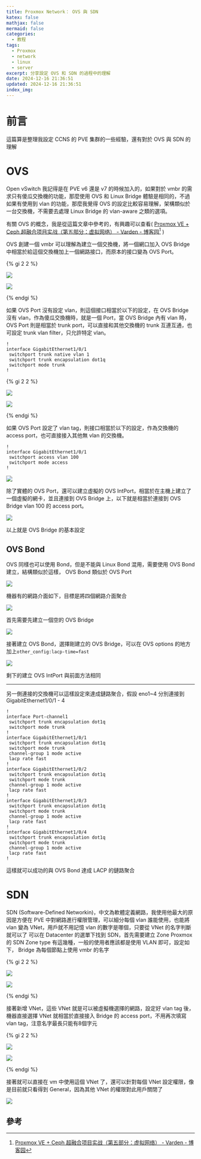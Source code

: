 ```yaml
---
title: Proxmox Network： OVS 與 SDN
katex: false
mathjax: false
mermaid: false
categories:
  - 教程
tags:
  - Proxmox
  - network
  - linux
  - server
excerpt: 分享設定 OVS 和 SDN 的過程中的理解
date: 2024-12-16 21:36:51
updated: 2024-12-16 21:36:51
index_img:
---
```



# 前言

這篇算是整理我設定 CCNS 的 PVE 集群的一些經驗，還有對於 OVS 與 SDN 的理解

# OVS

Open vSwitch 我記得是在 PVE v6 還是 v7 的時候加入的，如果對於 vmbr 的需求只有傻瓜交換機的功能，那麼使用 OVS 和 Linux Bridge 體驗是相同的，不過如果有使用到 vlan 的功能，那麼我覺得 OVS 的設定比較容易理解，架構類似於一台交換機，不需要去處理 Linux Bridge 的 vlan-aware 之類的選項。

有關 OVS 的概念，我是從這篇文章中參考的，有興趣可以查看( [Proxmox VE + Ceph 超融合项目实战（第五部分：虚拟网络） - Varden - 博客园](https://www.cnblogs.com/varden/p/15206928.html)[^1] )

OVS 創建一個 vmbr 可以理解為建立一個交換機，將一個網口加入 OVS Bridge 中相當於給這個交換機加上一個網路接口，而原本的接口變為 OVS Port。

{% gi 2 2 %}

![](ovs_interface.png)

![](ovs_bridge.png)

{% endgi %}

如果 OVS Port 沒有設定 vlan，則這個接口相當於以下的設定，在 OVS Bridge 沒有 vlan，作為傻瓜交換機時，就是一個 Port，當 OVS Bridge 內有 vlan 時， OVS Port 則是相當於 trunk port，可以直接和其他交換機的 trunk 互連互通，也可設定 trunk vlan filter，只允許特定 vlan。

```CISCO
!
interface GigabitEthernet1/0/1
 switchport trunk native vlan 1
 switchport trunk encapsulation dot1q
 switchport mode trunk
!
```

{% gi 2 2 %}

![](ovs_port_1.png)

![](ovs_port_2.png)

{% endgi %}

如果 OVS Port 設定了 vlan tag，則接口相當於以下的設定，作為交換機的 access port，也可直接接入其他無 vlan 的交換機。

```CISCO
!
interface GigabitEthernet1/0/1
 switchport access vlan 100
 switchport mode access
!
```

![](ovs_port_3.png)

除了實體的 OVS Port，還可以建立虛擬的 OVS IntPort，相當於在主機上建立了一個虛擬的網卡，並且連接到 OVS Bridge 上，以下就是相當於連接到 OVS Bridge vlan 100 的 access port。

![](ovs_vlan.png)

以上就是 OVS Bridge 的基本設定

##  OVS Bond

OVS 同樣也可以使用 Bond，但是不能與 Linux Bond 混用，需要使用 OVS Bond 建立，結構類似於這樣， OVS Bond 類似於 OVS Port

![](ovs_bond_structure.png)

機器有的網路介面如下，目標是將四個網路介面聚合

![](ovs_bond_interface.png)

首先需要先建立一個空的 OVS Bridge

![](ovs_bond_bridge.png)

接著建立 OVS Bond，選擇剛建立的 OVS Bridge，可以在 OVS options 的地方加上`other_config:lacp-time=fast`

![](ovs_bond.png)

剩下的建立 OVS IntPort 與前面方法相同

---

另一側連接的交換機可以這樣設定來達成鏈路聚合，假設 eno1~4 分別連接到 GigabitEthernet1/0/1 - 4

```CISCO
!
interface Port-channel1
 switchport trunk encapsulation dot1q
 switchport mode trunk
!
interface GigabitEthernet1/0/1
 switchport trunk encapsulation dot1q
 switchport mode trunk
 channel-group 1 mode active
 lacp rate fast
!
interface GigabitEthernet1/0/2
 switchport trunk encapsulation dot1q
 switchport mode trunk
 channel-group 1 mode active
 lacp rate fast
!
interface GigabitEthernet1/0/3
 switchport trunk encapsulation dot1q
 switchport mode trunk
 channel-group 1 mode active
 lacp rate fast
!
interface GigabitEthernet1/0/4
 switchport trunk encapsulation dot1q
 switchport mode trunk
 channel-group 1 mode active
 lacp rate fast
!
```

這樣就可以成功的與 OVS Bond 達成 LACP 的鏈路聚合

# SDN

SDN (Software-Defined Networkin)，中文為軟體定義網路，我使用他最大的原因是方便在 PVE 中對網路進行權限管理，可以細分每個 vlan 誰能使用，也能將 vlan 變為 VNet，用戶就不用記憶 vlan 的數字是哪個，只要從 VNet 的名字判斷就可以了
可以在 Datacenter 的選單下找到 SDN，首先需要建立 Zone
Proxmox 的 SDN Zone type 有這幾種，一般的使用者應該都是使用 VLAN 即可，設定如下， Bridge 為每個節點上使用 vmbr 的名字

{% gi 2 2 %}

![](sdn_type.png)

![](sdn_vlan_zone.png)

{% endgi %}

接著新增 VNet，這些 VNet 就是可以被虛擬機選擇的網路，設定好 vlan tag 後，機器直接選擇 VNet 就相當於直接接入 Bridge 的 access port，不用再次填寫 vlan tag，注意名字最長只能有8個字元

{% gi 2 2 %}

![](sdn_vnets.png)

![](sdn_vnet.png)

{% endgi %}

接著就可以直接在 vm 中使用這個 VNet 了，還可以針對每個 VNet 設定權限，像是目前就只看得到 General，因為其他 VNet 的權限對此用戶關閉了

![](sdn_vm.png)

## 參考

[^1]: [Proxmox VE + Ceph 超融合项目实战（第五部分：虚拟网络） - Varden - 博客园](https://www.cnblogs.com/varden/p/15206928.html)
[^2]: [Open vSwitch - Proxmox VE](https://pve.proxmox.com/wiki/Open_vSwitch)
[^3]: [Configuring Proxmox VE 8 with an Open vSwitch LACP Bond and VLAN-aware Bridge for easy VLAN assignment](https://syslynx.net/proxmox-open-vswitch-lacp-vlans/)
[^4]: [EtherChannel PAgP LACP 以太通道 - Jan Ho 的網絡世界](https://www.jannet.hk/etherchannel-pagp-lacp-zh-hant/)
[^5]: [Understanding the OpenvSwitch Bonding | hwchiu learning note](https://www.hwchiu.com/docs/2015/openvswitch-bonding)